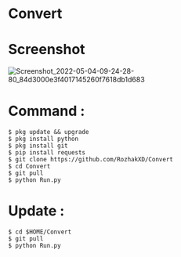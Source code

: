 # Convert

# Screenshot
![Screenshot_2022-05-04-09-24-28-80_84d3000e3f4017145260f7618db1d683](https://user-images.githubusercontent.com/65714340/166615971-ad19541b-d61d-4054-af5f-9f7cb0c5efd9.png)

# Command : 
    $ pkg update && upgrade
    $ pkg install python
    $ pkg install git
    $ pip install requests
    $ git clone https://github.com/RozhakXD/Convert
    $ cd Convert
    $ git pull
    $ python Run.py
# Update : 
    $ cd $HOME/Convert
    $ git pull
    $ python Run.py
